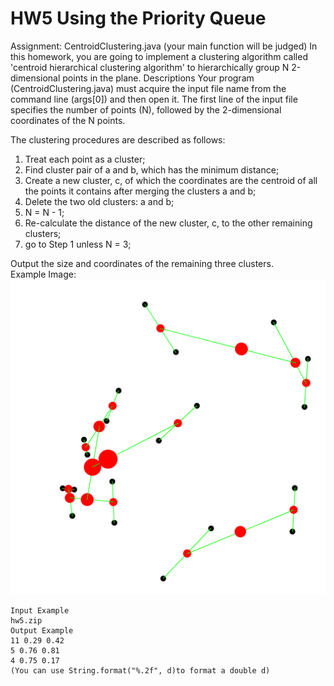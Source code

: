 # HW5 Using the Priority Queue
Assignment: CentroidClustering.java (your main function will be judged)
In this homework, you are going to implement a clustering algorithm called 'centroid hierarchical clustering algorithm' to hierarchically group N 2-dimensional points in the plane.
Descriptions
Your program (CentroidClustering.java) must acquire the input file name from the command line (args[0]) and then open it. The first line of the input file specifies the number of points (N), followed by the 2-dimensional coordinates of the N points.

The clustering procedures are described as follows:
1. Treat each point as a cluster;
2. Find cluster pair of a and b, which has the minimum distance;
3. Create a new cluster, c, of which the coordinates are the centroid of all the points it contains after merging the clusters a and b;
4. Delete the two old clusters: a and b;
5. N = N - 1;
6. Re-calculate the distance of the new cluster, c, to the other remaining clusters;
7. go to Step 1 unless N = 3;  

Output the size and coordinates of the remaining three clusters.  
Example Image:
![](https://github.com/xiechen0692/PDSA_107-1/blob/master/CentroidClustering/hw5.png)
```
Input Example
hw5.zip
Output Example
11 0.29 0.42 
5 0.76 0.81 
4 0.75 0.17 
(You can use String.format("%.2f", d)to format a double d)
```
